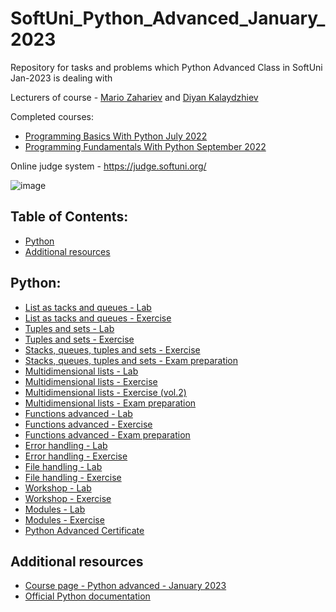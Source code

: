 # SoftUni_Python_Advanced_January_2023
Repository for tasks and problems which Python Advanced Class in SoftUni Jan-2023 is dealing with

Lecturers of course - [Mario Zahariev](https://github.com/zahariev-webbersof) and  [Diyan Kalaydzhiev](https://github.com/DiyanKalaydzhiev23)


Completed courses:
- [Programming Basics With Python July 2022](https://github.com/KaloyanLevenov/programming_fundamentals_python_september_2022/tree/main/001_programming_basics_with_python_july_2022)
- [Programming Fundamentals With Python September 2022](https://github.com/KaloyanLevenov/programming_fundamentals_python_september_2022)

Online judge system - https://judge.softuni.org/

![image](https://user-images.githubusercontent.com/68993494/185683680-bcfefe65-88fb-4192-b0b2-ff9130c39487.png)

## Table of Contents:

- [Python](#python)
- [Additional resources](#additional-resources)

## Python:

- [List as tacks and queues - Lab](https://github.com/KaloyanLevenov/python_advanced_SoftUni_Jan_2023/tree/main/01_lists_as_stacks_and_queues_lab)
- [List as tacks and queues - Exercise](https://github.com/KaloyanLevenov/python_advanced_SoftUni_Jan_2023/tree/main/02_lists_as_stacks_and_queues_exercise)
- [Tuples and sets - Lab](https://github.com/KaloyanLevenov/python_advanced_SoftUni_Jan_2023/tree/main/03_tuples_and_sets_lab)
- [Tuples and sets - Exercise](https://github.com/KaloyanLevenov/python_advanced_SoftUni_Jan_2023/tree/main/04_tuples_and_sets_exercise)
- [Stacks, queues, tuples and sets - Exercise](https://github.com/KaloyanLevenov/python_advanced_SoftUni_Jan_2023/tree/main/05_stacks_queues_tuples_and_sets_exercise)
- [Stacks, queues, tuples and sets - Exam preparation ](https://github.com/KaloyanLevenov/python_advanced_SoftUni_Jan_2023/tree/main/06_stacks_queues_tuples_and_sets_exam_preparation)
- [Multidimensional lists - Lab](https://github.com/KaloyanLevenov/python_advanced_SoftUni_Jan_2023/tree/main/07_multidimensional_lists_lab)
- [Multidimensional lists - Exercise](https://github.com/KaloyanLevenov/python_advanced_SoftUni_Jan_2023/tree/main/08_multidimensional_lists_exercise)
- [Multidimensional lists - Exercise (vol.2)](https://github.com/KaloyanLevenov/python_advanced_SoftUni_Jan_2023/tree/main/09_multidimentional_lists_exercise_vol_2)
- [Multidimensional lists - Exam preparation](https://github.com/KaloyanLevenov/python_advanced_SoftUni_Jan_2023/tree/main/10_multidemensional_lists_exam_preparation)
- [Functions advanced - Lab](https://github.com/KaloyanLevenov/python_advanced_SoftUni_Jan_2023/tree/main/10_functions_advanced_lab)
- [Functions advanced - Exercise](https://github.com/KaloyanLevenov/python_advanced_SoftUni_Jan_2023/tree/main/11_functions_advanced_exercise)
- [Functions advanced - Exam preparation](https://github.com/KaloyanLevenov/python_advanced_SoftUni_Jan_2023/tree/main/13_function_advanced_exam_preparation)
- [Error handling - Lab](https://github.com/KaloyanLevenov/python_advanced_SoftUni_Jan_2023/tree/main/12_error_handling_lab)
- [Error handling - Exercise](https://github.com/KaloyanLevenov/python_advanced_SoftUni_Jan_2023/tree/main/13_error_handling_exercise)
- [File handling - Lab](https://github.com/KaloyanLevenov/python_advanced_SoftUni_Jan_2023/tree/main/16_file_handling_lab)
- [File handling - Exercise](https://github.com/KaloyanLevenov/python_advanced_SoftUni_Jan_2023/tree/main/17_file_handling_exercise)
- [Workshop - Lab](https://github.com/KaloyanLevenov/python_advanced_SoftUni_Jan_2023/tree/main/18_workshop_lab)
- [Workshop - Exercise](https://github.com/KaloyanLevenov/python_advanced_SoftUni_Jan_2023/tree/main/19_workshop_exercise)
- [Modules - Lab](https://github.com/KaloyanLevenov/python_advanced_SoftUni_Jan_2023/tree/main/20_modules_lab)
- [Modules - Exercise](https://github.com/KaloyanLevenov/python_advanced_SoftUni_Jan_2023/tree/main/21_modules_exercise)
- [Python Advanced Certificate](https://github.com/KaloyanLevenov/python_advanced_SoftUni_Jan_2023/tree/main/22_python_advanced_certificate)
  
## Additional resources

- [Course page - Python advanced - January 2023](https://softuni.bg/trainings/3963/python-advanced-january-2023)
- [Official Python documentation](https://docs.python.org/3/)
